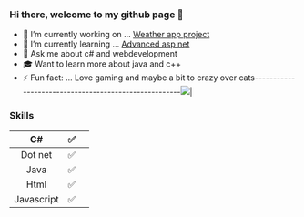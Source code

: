 ### Hi there, welcome to my github page 👋
- 🔭 I’m currently working on ... [Weather app project](https://github.com/Carpenteri1/WeatherApp)
- 🌱 I’m currently learning ... [Advanced asp net](https://docs.microsoft.com/en-us/aspnet/web-api/overview/advanced/)
- 💬 Ask me about c# and webdevelopment 
- 🎓 Want to learn more about java and c++
- ⚡ Fun fact: ... Love gaming and maybe a bit to crazy over cats------------------------------------------------------![](https://media2.giphy.com/media/tN1YiOeZmIRKE/giphy.gif)|




### Skills 
| C#                   | :white_check_mark:    |                      |    
|:--------------------:|:---------------------:|:---------------------:
| Dot net              | :white_check_mark:    |
| Java                 | :white_check_mark:    |                      |
| Html                 | :white_check_mark:    |                                        
| Javascript           | :white_check_mark:    |           
                     


